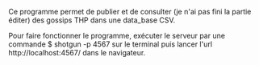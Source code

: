 Ce programme permet de publier et de consulter (je n'ai pas fini la partie éditer) des gossips THP dans une data_base CSV.

Pour faire fonctionner le programme, exécuter le serveur par une commande $ shotgun -p 4567 sur le terminal puis lancer l'url http://localhost:4567/ dans le navigateur.

